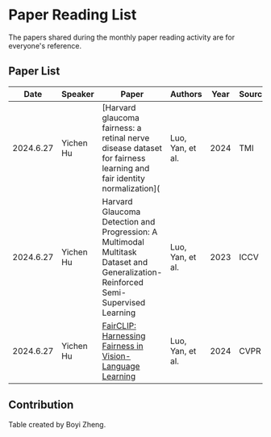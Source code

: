 # Paper Reading List

The papers shared during the monthly paper reading activity are for everyone's reference.

## Paper List

| Date | Speaker | Paper | Authors | Year |Source |
| ---- | --------- | ------------------- | ------ |------ |--------|
| 2024.6.27   | Yichen Hu| [Harvard glaucoma fairness: a retinal nerve disease dataset for fairness learning and fair identity normalization]( | Luo, Yan, et al. | 2024 | TMI |
| 2024.6.27   | Yichen Hu| Harvard Glaucoma Detection and Progression: A Multimodal Multitask Dataset and Generalization-Reinforced Semi-Supervised Learning | Luo, Yan, et al. | 2023 | ICCV |
| 2024.6.27   | Yichen Hu| [FairCLIP: Harnessing Fairness in Vision-Language Learning](https://openaccess.thecvf.com/content/CVPR2024/html/Luo_FairCLIP_Harnessing_Fairness_in_Vision-Language_Learning_CVPR_2024_paper.html) | Luo, Yan, et al.| 2024 | CVPR |


## Contribution

Table created by Boyi Zheng.


